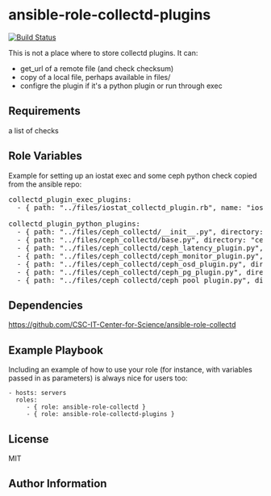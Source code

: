 ansible-role-collectd-plugins
=========

[![Build Status](https://travis-ci.org/CSC-IT-Center-for-Science/ansible-role-collectd-plugins.svg?branch=master)](https://travis-ci.org/CSC-IT-Center-for-Science/ansible-role-collectd-plugins)

This is not a place where to store collectd plugins. It can:

 - get_url of a remote file (and check checksum)
 - copy of a local file, perhaps available in files/
 - configre the plugin if it's a python plugin or run through exec

Requirements
------------

a list of checks


Role Variables
--------------

Example for setting up an iostat exec and some ceph python check copied from the ansible repo:
<pre>
collectd_plugin_exec_plugins:
  - { path: "../files/iostat_collectd_plugin.rb", name: "iostat_collectd_plugin.rb", user: "nobody:nobody", command: "/usr/local/collectd/plugins/iostat_collectd_plugin.rb" }

collectd_plugin_python_plugins:
  - { path: "../files/ceph_collectd/__init__.py", directory: "ceph", name: "__init__.py" }
  - { path: "../files/ceph_collectd/base.py", directory: "ceph", name: "base.py" }
  - { path: "../files/ceph_collectd/ceph_latency_plugin.py", directory: "ceph", name: "ceph_latency_plugin.py", import: "ceph_latency_plugin",  module_config: [ { "Verbose": "True", "Cluster": "ceph", "Interval": "60" } ] }
  - { path: "../files/ceph_collectd/ceph_monitor_plugin.py", directory: "ceph", name: "ceph_monitor_plugin.py", import: "ceph_monitor_plugin",  module_config: [ { "Verbose": "True", "Cluster": "ceph", "Interval": "60" }]  }
  - { path: "../files/ceph_collectd/ceph_osd_plugin.py", directory: "ceph", name: "ceph_osd_plugin.py", import: "ceph_osd_plugin",  module_config: [ { "Verbose": "True", "Cluster": "ceph", "Interval": "60" }] }
  - { path: "../files/ceph_collectd/ceph_pg_plugin.py", directory: "ceph", name: "ceph_pg_plugin.py", import: "ceph_pg_plugin",  module_config: [ { "Verbose": "True", "Cluster": "ceph", "Interval": "60" }] }
  - { path: "../files/ceph_collectd/ceph_pool_plugin.py", directory: "ceph", name: "ceph_pool_plugin.py", import: "ceph_pool_plugin",  module_config: [ { "Verbose": "True", "Cluster": "ceph", "Interval": "60", "TestPool": "test" } ]  }
</pre>

Dependencies
------------

https://github.com/CSC-IT-Center-for-Science/ansible-role-collectd

Example Playbook
----------------

Including an example of how to use your role (for instance, with variables passed in as parameters) is always nice for users too:

    - hosts: servers
      roles:
         - { role: ansible-role-collectd }
         - { role: ansible-role-collectd-plugins }

License
-------

MIT

Author Information
------------------

